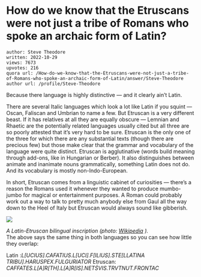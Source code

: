 # How do we know that the Etruscans were not just a tribe of Romans who spoke an archaic form of Latin?

	author: Steve Theodore
	written: 2022-10-29
	views: 7673
	upvotes: 216
	quora url: /How-do-we-know-that-the-Etruscans-were-not-just-a-tribe-of-Romans-who-spoke-an-archaic-form-of-Latin/answer/Steve-Theodore
	author url: /profile/Steve-Theodore


Because there language is highly distinctive — and it clearly ain’t Latin.

There are several Italic languages which look a lot like Latin if you squint — Oscan, Faliscan and Umbrian to name a few. But Etruscan is a very different beast. If it has relatives at all they are equally obscure — Lemnian and Rhaetic are the potentially related languages usually cited but all three are so poorly attested that it’s very hard to be sure. Etruscan is the only one of the three for which there are any substantial texts (though there are precious few) but those make clear that the grammar and vocabulary of the language were quite distinct. Etruscan is agglutinative (words build meaning through add-ons, like in Hungarian or Berber). It also distinguishes between animate and inanimate nouns grammatically, something Latin does not do. And its vocabulary is mostly non-Indo-European.

In short, Etruscan comes from a linguistic cabinet of curiosities — there’s a reason the Romans used it whenever they wanted to produce mumbo-jumbo for magical or entertainment purposes. A Roman could probably work out a way to talk to pretty much anybody else from Gaul all the way down to the Heel of Italy but Etruscan would always sound like gibberish.

![](https://qph.cf2.quoracdn.net/main-qimg-7318ec66c16d6f3316b7c1a1046c5808-lq)

_A Latin-Etruscan bilingual inscription (photo:_ _[Wikipedia](https://commons.wikimedia.org/wiki/File:Bilingual_Inscription_Pesaro.jpg)_ _)._  
The above says the same thing in both languages so you can see how little they overlap:

Latin :_L[UCIUS].CAFATIUS.L[UCI].F[ILIUS].STE[LLATINA TRIBU].HARUSPEX.FULGURIATOR_ 
Etruscan: _CAFFATES.L[A]R[TH].L[A]R[IS].NETŚVIS.TRVTNUT.FRONTAC_ 

